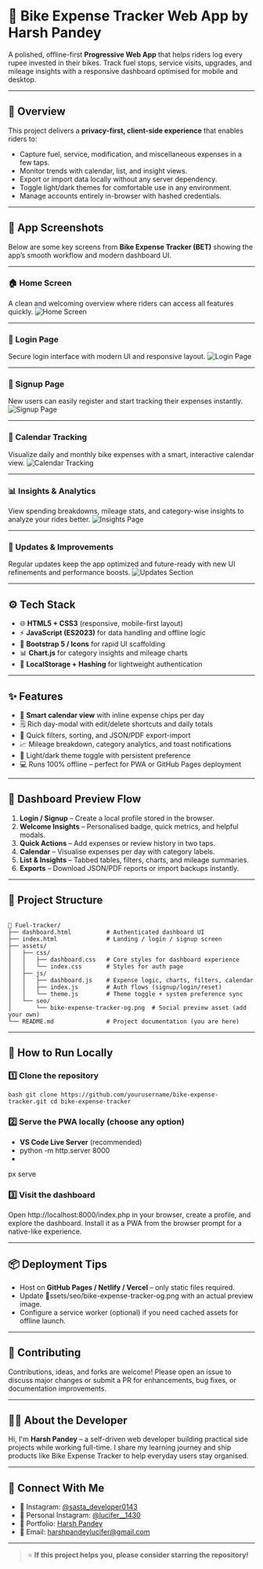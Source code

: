 ﻿# 🎯 Bike Expense Tracker Web App by Harsh Pandey

A polished, offline-first **Progressive Web App** that helps riders log every rupee invested in their bikes. Track fuel stops, service visits, upgrades, and mileage insights with a responsive dashboard optimised for mobile and desktop.

---

## 🧠 Overview

This project delivers a **privacy-first, client-side experience** that enables riders to:
- Capture fuel, service, modification, and miscellaneous expenses in a few taps.
- Monitor trends with calendar, list, and insight views.
- Export or import data locally without any server dependency.
- Toggle light/dark themes for comfortable use in any environment.
- Manage accounts entirely in-browser with hashed credentials.

---
## 📸 App Screenshots

Below are some key screens from **Bike Expense Tracker (BET)** showing the app’s smooth workflow and modern dashboard UI.

---

### 🏠 Home Screen  
A clean and welcoming overview where riders can access all features quickly.
![Home Screen](https://raw.githubusercontent.com/lucifer01430/bike-expense-tracker/refs/heads/main/assets/screenshots/home.png)

---

### 🔐 Login Page  
Secure login interface with modern UI and responsive layout.
![Login Page](https://raw.githubusercontent.com/lucifer01430/bike-expense-tracker/refs/heads/main/assets/screenshots/login.png)

---

### 📝 Signup Page  
New users can easily register and start tracking their expenses instantly.
![Signup Page](https://raw.githubusercontent.com/lucifer01430/bike-expense-tracker/refs/heads/main/assets/screenshots/signup.png)

---

### 📅 Calendar Tracking  
Visualize daily and monthly bike expenses with a smart, interactive calendar view.
![Calendar Tracking](https://raw.githubusercontent.com/lucifer01430/bike-expense-tracker/refs/heads/main/assets/screenshots/calender-tracking.png)

---

### 📊 Insights & Analytics  
View spending breakdowns, mileage stats, and category-wise insights to analyze your rides better.
![Insights Page](https://raw.githubusercontent.com/lucifer01430/bike-expense-tracker/refs/heads/main/assets/screenshots/insights.png)

---

### 🔄 Updates & Improvements  
Regular updates keep the app optimized and future-ready with new UI refinements and performance boosts.
![Updates Section](https://raw.githubusercontent.com/lucifer01430/bike-expense-tracker/refs/heads/main/assets/screenshots/updates.png)

---


## ⚙️ Tech Stack

- 🌐 **HTML5 + CSS3** (responsive, mobile-first layout)
- ⚡ **JavaScript (ES2023)** for data handling and offline logic
- 🎨 **Bootstrap 5 / Icons** for rapid UI scaffolding
- 📊 **Chart.js** for category insights and mileage charts
- 🔐 **LocalStorage + Hashing** for lightweight authentication

---

## ✨ Features

- 📅 **Smart calendar view** with inline expense chips per day
- 🗒️ Rich day-modal with edit/delete shortcuts and daily totals
- 🧮 Quick filters, sorting, and JSON/PDF export-import
- 📈 Mileage breakdown, category analytics, and toast notifications
- 🌙 Light/dark theme toggle with persistent preference
- 💻 Runs 100% offline – perfect for PWA or GitHub Pages deployment

---

## 📸 Dashboard Preview Flow

1. **Login / Signup** – Create a local profile stored in the browser.
2. **Welcome Insights** – Personalised badge, quick metrics, and helpful modals.
3. **Quick Actions** – Add expenses or review history in two taps.
4. **Calendar** – Visualise expenses per day with category labels.
5. **List & Insights** – Tabbed tables, filters, charts, and mileage summaries.
6. **Exports** – Download JSON/PDF reports or import backups instantly.

---

## 🧩 Project Structure
```

📁 Fuel-tracker/
├── dashboard.html          # Authenticated dashboard UI
├── index.html              # Landing / login / signup screen
├── assets/
│   ├── css/
│   │   ├── dashboard.css   # Core styles for dashboard experience
│   │   └── index.css       # Styles for auth page
│   ├── js/
│   │   ├── dashboard.js    # Expense logic, charts, filters, calendar
│   │   ├── index.js        # Auth flows (signup/login/reset)
│   │   └── theme.js        # Theme toggle + system preference sync
│   └── seo/
│       └── bike-expense-tracker-og.png  # Social preview asset (add your own)
└── README.md               # Project documentation (you are here)

```
---

## 🚀 How to Run Locally

### 1️⃣ Clone the repository
`bash
git clone https://github.com/yourusername/bike-expense-tracker.git
cd bike-expense-tracker
`

### 2️⃣ Serve the PWA locally (choose any option)
- **VS Code Live Server** (recommended)
- python -m http.server 8000
- 
px serve

### 3️⃣ Visit the dashboard
Open http://localhost:8000/index.php in your browser, create a profile, and explore the dashboard. Install it as a PWA from the browser prompt for a native-like experience.

---

## 📦 Deployment Tips

- Host on **GitHub Pages / Netlify / Vercel** – only static files required.
- Update ssets/seo/bike-expense-tracker-og.png with an actual preview image.
- Configure a service worker (optional) if you need cached assets for offline launch.

---

## 🙌 Contributing

Contributions, ideas, and forks are welcome! Please open an issue to discuss major changes or submit a PR for enhancements, bug fixes, or documentation improvements.

---

## 🙋‍♂️ About the Developer

Hi, I'm **Harsh Pandey** – a self-driven web developer building practical side projects while working full-time. I share my learning journey and ship products like Bike Expense Tracker to help everyday users stay organised.

---

## 🤝 Connect With Me

- 📸 Instagram: [@sasta_developer0143](https://www.instagram.com/sasta_developer0143)
- 📸 Personal Instagram: [@lucifer__1430](https://www.instagram.com/lucifer__1430)
- 💼 Portfolio: [Harsh Pandey](https://lucifer01430.github.io/Portfolio/)
- 📧 Email: harshpandeylucifer@gmail.com

---

> ⭐ **If this project helps you, please consider starring the repository!**
